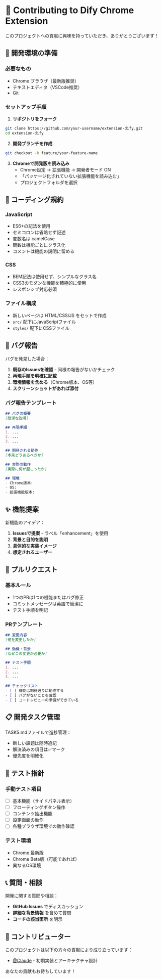 # 🤝 Contributing to Dify Chrome Extension

このプロジェクトへの貢献に興味を持っていただき、ありがとうございます！

## 🚀 開発環境の準備

### 必要なもの
- Chrome ブラウザ（最新版推奨）
- テキストエディタ（VSCode推奨）
- Git

### セットアップ手順

1. **リポジトリをフォーク**
```bash
git clone https://github.com/your-username/extension-dify.git
cd extension-dify
```

2. **開発ブランチを作成**
```bash
git checkout -b feature/your-feature-name
```

3. **Chromeで開発版を読み込み**
   - Chrome設定 → 拡張機能 → 開発者モード ON
   - 「パッケージ化されていない拡張機能を読み込む」
   - プロジェクトフォルダを選択

## 📝 コーディング規約

### JavaScript
- ES6+の記法を使用
- セミコロンは省略せず記述
- 変数名は camelCase
- 関数は機能ごとにクラス化
- コメントは機能の説明に留める

### CSS
- BEM記法は使用せず、シンプルなクラス名
- CSS3のモダンな機能を積極的に使用
- レスポンシブ対応必須

### ファイル構成
- 新しいページは HTML/CSS/JS をセットで作成
- `src/` 配下にJavaScriptファイル
- `styles/` 配下にCSSファイル

## 🐛 バグ報告

バグを発見した場合：

1. **既存のIssuesを確認** - 同様の報告がないかチェック
2. **再現手順を明確に記載**
3. **環境情報を含める**（Chrome版本、OS等）
4. **スクリーンショットがあれば添付**

### バグ報告テンプレート
```markdown
## バグの概要
[簡潔な説明]

## 再現手順
1. ...
2. ...
3. ...

## 期待される動作
[本来どうあるべきか]

## 実際の動作
[実際に何が起こったか]

## 環境
- Chrome版本: 
- OS: 
- 拡張機能版本: 
```

## ✨ 機能提案

新機能のアイデア：

1. **Issuesで提案** - ラベル「enhancement」を使用
2. **背景と目的を説明**
3. **具体的な実装イメージ**
4. **想定されるユーザー**

## 🔧 プルリクエスト

### 基本ルール
- 1つのPRは1つの機能またはバグ修正
- コミットメッセージは英語で簡潔に
- テスト手順を明記

### PRテンプレート
```markdown
## 変更内容
[何を変更したか]

## 動機・背景
[なぜこの変更が必要か]

## テスト手順
1. ...
2. ...
3. ...

## チェックリスト
- [ ] 機能は期待通りに動作する
- [ ] バグがないことを確認
- [ ] コードレビューの準備ができている
```

## 📋 開発タスク管理

TASKS.mdファイルで進捗管理：
- 新しい課題は随時追記
- 解決済みの項目は✅マーク
- 優先度を明確化

## 🧪 テスト指針

### 手動テスト項目
- [ ] 基本機能（サイドパネル表示）
- [ ] フローティングボタン操作
- [ ] コンテンツ抽出機能
- [ ] 設定画面の動作
- [ ] 各種ブラウザ環境での動作確認

### テスト環境
- Chrome 最新版
- Chrome Beta版（可能であれば）
- 異なるOS環境

## 📞 質問・相談

開発に関する質問や相談：
- **GitHub Issues** でディスカッション
- **詳細な背景情報** を含めて質問
- **コードの該当箇所** を明示

## 🎉 コントリビューター

このプロジェクトは以下の方々の貢献により成り立っています：

- [@Claude](https://github.com/claude) - 初期実装とアーキテクチャ設計

あなたの貢献もお待ちしています！